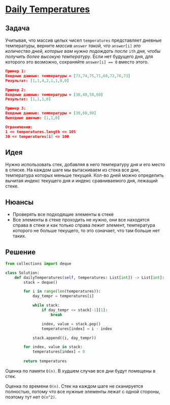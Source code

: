 # [Daily Temperatures](https://leetcode.com/problems/daily-temperatures/)

## Задача
Учитывая, что массив целых чисел `temperatures` представляет дневные температуры, верните _массив_ `answer` _такой, что_ `answer[i]` _это количество дней, которые вам нужно подождать после_ `ith` _дня, чтобы получить более высокую температуру_. Если нет будущего дня, для которого это возможно, сохраняйте `answer[i] == 0` вместо этого.

```json
Пример 1:
Входные данные: температуры = [73,74,75,71,69,72,76,73]
Результат: [1,1,4,2,1,1,0,0]

Пример 2:
Входные данные: температуры = [30,40,50,60]
Результат: [1,1,1,0]

Пример 3:
Входные данные: температуры = [30,60,90]
Выходные данные: [1,1,0]

Ограничения:
1 <= temperatures.length <= 105
30 <= temperatures[i] <= 100
```

## Идея
Нужно использовать стек, добавляя в него температуру дня и его место в списке.
На каждом шаге мы вытаскиваем из стека все дни, температура которых меньше текущей. 
Кол-во дней можно определить вычитая индекс текущего дня и индекс сравниваемого дня, лежащий стеке. 

## Нюансы
- Проверять все подходящие элементы в стеке
- Все элементы в стеке проходить не нужно, они все находятся справа в стеке и как только справа лежит элемент, температура которого не больше текущего, то это означает, что там больше нет таких.

## Решение
```python
from collections import deque

class Solution:
    def dailyTemperatures(self, temperatures: List[int]) -> List[int]:
        stack = deque()

        for i in range(len(temperatures)):
            day_tempr = temperatures[i]

            while stack:
                if day_tempr <= stack[-1][1]:
                    break

                index, value = stack.pop()
                temperatures[index] = i - index

            stack.append((i, day_tempr))

        for index, value in stack:
            temperatures[index] = 0
        
        return temperatures

```
Оценка по памяти `O(n)`. В худшем случае все дни будут помещены в стек.

Оценка по времени `O(n)`. 
Стек на каждом шаге не сканируется полностью, 
потому что все нужные элементы лежат с одной стороны, 
поэтому тут нет `O(n^2)`.
